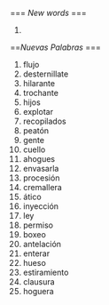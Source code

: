 === *New words* ===

1.

==*Nuevas Palabras* ===

1. flujo
2. desternillate
3. hilarante
4. trochante
5. hijos
6. explotar
7. recopilados
8. peatón
9. gente
10. cuello
11. ahogues
12. envasarla
13. procesión
14. cremallera
15. ático
16. inyección    
17. ley
18. permiso
19. boxeo
20. antelación
21. enterar
22. hueso
23. estiramiento
24. clausura
25. hoguera
